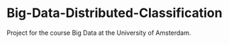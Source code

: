 # Big-Data-Distributed-Classification
Project for the course Big Data at the University of Amsterdam.
